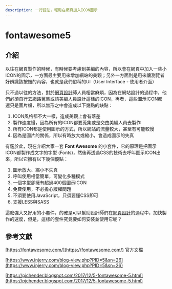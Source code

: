 ```yaml
---
description: 一行語法，輕鬆在網頁加入ICON圖示
---
```


# fontawesome5

## 介紹

以往在網頁製作的時候，有時候要考慮到美編的內容，所以會在網頁中加入一些小ICON的圖示，一方面最主要用來增加網站的美觀；另外一方面則是用來讓瀏覽者好辨識該按鈕的內容，也就是我們俗稱的UI（User Interface - 使用者介面）

只不過以往的方法，對於[網頁設計](https://www.injerry.com/blog.php?tags=%E7%B6%B2%E9%A0%81%E8%A8%AD%E8%A8%88)師人員相當麻煩，因為在網站設計的過程中，他們必須自行去網路蒐集或請美編人員設計這樣的ICON，再者，這些圖示ICON都還只是圖片檔，所以無形之中會造成以下幾點的缺點：

1. ICON風格都不大一樣，造成美觀上會有落差
2. 製作速度慢，因為所有的ICON都要蒐集或是交由美編人員去製作
3. 所有ICON都是使用圖示的方式，所以網站的流量較大，甚至有可能較慢
4. 因為是圖片的關係，所以有時放大或縮小，會造成圖示的失真

有鑑於此，現在介紹大家一套 **Font Awesome** 的小套件，它的原理是把圖示ICON都製作成文字的字型 \(Fonts\)，然後再透過CSS的技術去呼叫圖示ICON出來，所以它擁有以下幾個優點：

1. 圖示放大、縮小不失真
2. 呼叫使用相當簡單，可變化多種模式
3. 一個字型卻擁有超過400個圖示ICON
4. 免費使用，不必擔心版權問題
5. 不須要使用JavaScript，只須要懂CSS即可
6. 支援LESS與SASS

這麼強大又好用的小套件，的確是可以幫助設計師們在[網頁設計](https://www.injerry.com/blog.php?tags=%E7%B6%B2%E9%A0%81%E8%A8%AD%E8%A8%88)的過程中，加快製作的速度，但是，這樣的套件究竟要如何安裝並使用它呢？

## 參考文獻

[https://fontawesome.com/](https://fontawesome.com/) 官方文檔

[https://www.injerry.com/blog-view.php?PID=5&sn=26](https://www.injerry.com/blog-view.php?PID=5&sn=26)

[https://pjchender.blogspot.com/2017/12/5-fontawesome-5.html](https://pjchender.blogspot.com/2017/12/5-fontawesome-5.html)

